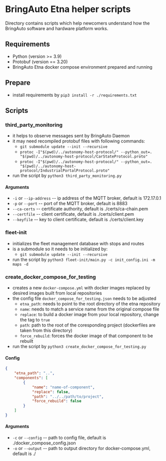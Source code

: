 
# BringAuto Etna helper scripts

Directory contains scripts which help newcomers
understand how the BringAuto software and hardware platform works.

## Requirements

- Python (version >= 3.9)
- Protobuf (version == 3.20)
- BringAuto Etna docker compose environment prepared and running


## Prepare

- install requirements by `pip3 install -r ./requirements.txt`


## Scripts

### third_party_monitoring

- it helps to observe messages sent by BringAuto Daemon
- it may need recompiled protobuf files with following commands:
  - `git submodule update --init --recursive`
  - `protoc -I"$(pwd)/../autonomy-host-protocol/" --python_out=. "$(pwd)/../autonomy-host-protocol/CarStateProtocol.proto"`
  - `protoc -I"$(pwd)/../autonomy-host-protocol/" --python_out=. "$(pwd)/../autonomy-host-protocol/IndustrialPortalProtocol.proto"`
- run the script by `python3 third_party_monitoring.py`

#### Arguments

- `-i` or `--ip-address` -- ip address of the MQTT broker, default is 172.17.0.1
- `-p` or `--port` -- port of the MQTT broker, default is 8883
- `--ca-certs` -- certificate authority, default is ./certs/ca-chain.pem
- `--certfile` -- client certificate, default is ./certs/client.pem
- `--keyfile` -- key to client certificate, default is ./certs/client.key

### fleet-init

- initializes the fleet management database with stops and routes
- is a submodule so it needs to be initialized by:
  - `git submodule update --init --recursive`
- run the script by `python3 fleet-init/main.py -c init_config.ini -m maps -d`

### create_docker_compose_for_testing

- creates a new `docker-compose.yml` with docker images replaced by desired images built from local repositories
- the config file `docker_compose_for_testing.json` needs to be adjusted
  - `etna_path`: needs to point to the root directory of the etna repository
  - `name`: needs to match a service name from the original compose file
  - `replace`: to build a docker image from your local repository, change the tag to `true`
  - `path`: path to the root of the coresponding project (dockerfiles are taken from this directory)
  - `force_rebuild`: forces the docker image of that component to be rebuilt
- run the script by `python3 create_docker_compose_for_testing.py`

#### Config

```json
{
    "etna_path": "..",
    "components": [
        {
            "name": "name-of-component",
            "replace": false,
            "path": "../../path/to/project",
            "force_rebuild": false
        }
    ]
}
```

#### Arguments

- `-c` or `--config` -- path to config file, default is ./docker_compose_config.json
- `-o` or `--output` -- path to output directory for docker-compose.yml, default is ./
